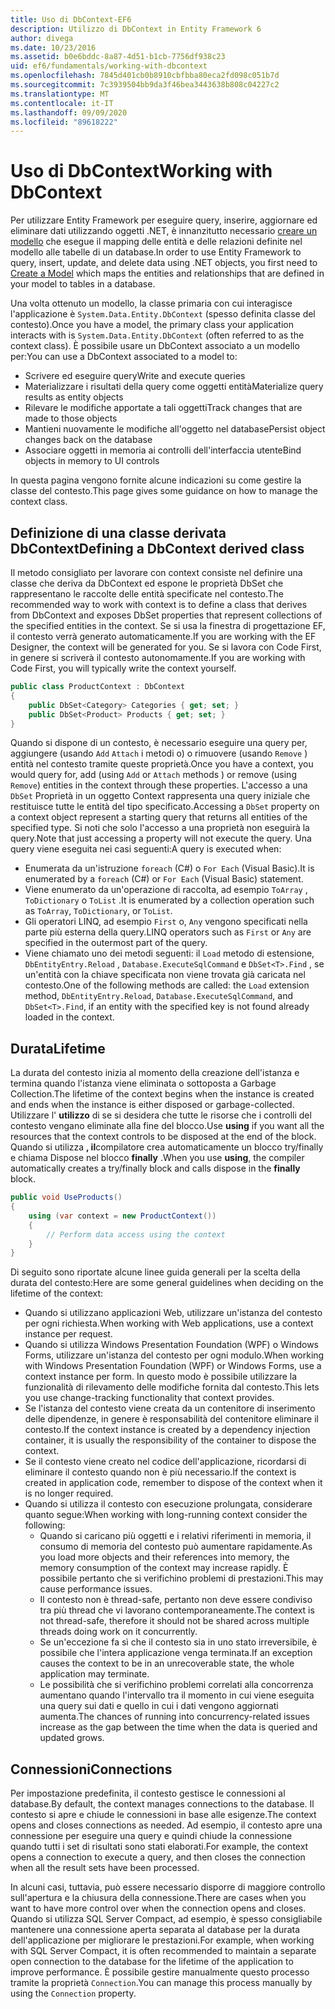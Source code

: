 ```yaml
---
title: Uso di DbContext-EF6
description: Utilizzo di DbContext in Entity Framework 6
author: divega
ms.date: 10/23/2016
ms.assetid: b0e6bddc-8a87-4d51-b1cb-7756df938c23
uid: ef6/fundamentals/working-with-dbcontext
ms.openlocfilehash: 7845d401cb0b8910cbfbba80eca2fd098c051b7d
ms.sourcegitcommit: 7c3939504bb9da3f46bea3443638b808c04227c2
ms.translationtype: MT
ms.contentlocale: it-IT
ms.lasthandoff: 09/09/2020
ms.locfileid: "89618222"
---
```

# <a name="working-with-dbcontext"></a><span data-ttu-id="79d81-103">Uso di DbContext</span><span class="sxs-lookup"><span data-stu-id="79d81-103">Working with DbContext</span></span>

<span data-ttu-id="79d81-104">Per utilizzare Entity Framework per eseguire query, inserire, aggiornare ed eliminare dati utilizzando oggetti .NET, è innanzitutto necessario [creare un modello](xref:ef6/modeling/index) che esegue il mapping delle entità e delle relazioni definite nel modello alle tabelle di un database.</span><span class="sxs-lookup"><span data-stu-id="79d81-104">In order to use Entity Framework to query, insert, update, and delete data using .NET objects, you first need to [Create a Model](xref:ef6/modeling/index) which maps the entities and relationships that are defined in your model to tables in a database.</span></span>

<span data-ttu-id="79d81-105">Una volta ottenuto un modello, la classe primaria con cui interagisce l'applicazione è `System.Data.Entity.DbContext` (spesso definita classe del contesto).</span><span class="sxs-lookup"><span data-stu-id="79d81-105">Once you have a model, the primary class your application interacts with is `System.Data.Entity.DbContext` (often referred to as the context class).</span></span> <span data-ttu-id="79d81-106">È possibile usare un DbContext associato a un modello per:</span><span class="sxs-lookup"><span data-stu-id="79d81-106">You can use a DbContext associated to a model to:</span></span>
- <span data-ttu-id="79d81-107">Scrivere ed eseguire query</span><span class="sxs-lookup"><span data-stu-id="79d81-107">Write and execute queries</span></span>   
- <span data-ttu-id="79d81-108">Materializzare i risultati della query come oggetti entità</span><span class="sxs-lookup"><span data-stu-id="79d81-108">Materialize query results as entity objects</span></span>
- <span data-ttu-id="79d81-109">Rilevare le modifiche apportate a tali oggetti</span><span class="sxs-lookup"><span data-stu-id="79d81-109">Track changes that are made to those objects</span></span>
- <span data-ttu-id="79d81-110">Mantieni nuovamente le modifiche all'oggetto nel database</span><span class="sxs-lookup"><span data-stu-id="79d81-110">Persist object changes back on the database</span></span>
- <span data-ttu-id="79d81-111">Associare oggetti in memoria ai controlli dell'interfaccia utente</span><span class="sxs-lookup"><span data-stu-id="79d81-111">Bind objects in memory to UI controls</span></span>

<span data-ttu-id="79d81-112">In questa pagina vengono fornite alcune indicazioni su come gestire la classe del contesto.</span><span class="sxs-lookup"><span data-stu-id="79d81-112">This page gives some guidance on how to manage the context class.</span></span>  

## <a name="defining-a-dbcontext-derived-class"></a><span data-ttu-id="79d81-113">Definizione di una classe derivata DbContext</span><span class="sxs-lookup"><span data-stu-id="79d81-113">Defining a DbContext derived class</span></span>  

<span data-ttu-id="79d81-114">Il metodo consigliato per lavorare con context consiste nel definire una classe che deriva da DbContext ed espone le proprietà DbSet che rappresentano le raccolte delle entità specificate nel contesto.</span><span class="sxs-lookup"><span data-stu-id="79d81-114">The recommended way to work with context is to define a class that derives from DbContext and exposes DbSet properties that represent collections of the specified entities in the context.</span></span> <span data-ttu-id="79d81-115">Se si usa la finestra di progettazione EF, il contesto verrà generato automaticamente.</span><span class="sxs-lookup"><span data-stu-id="79d81-115">If you are working with the EF Designer, the context will be generated for you.</span></span> <span data-ttu-id="79d81-116">Se si lavora con Code First, in genere si scriverà il contesto autonomamente.</span><span class="sxs-lookup"><span data-stu-id="79d81-116">If you are working with Code First, you will typically write the context yourself.</span></span>  

``` csharp
public class ProductContext : DbContext
{
    public DbSet<Category> Categories { get; set; }
    public DbSet<Product> Products { get; set; }
}
```  

<span data-ttu-id="79d81-117">Quando si dispone di un contesto, è necessario eseguire una query per, aggiungere (usando `Add` `Attach` i metodi o) o rimuovere (usando `Remove` ) entità nel contesto tramite queste proprietà.</span><span class="sxs-lookup"><span data-stu-id="79d81-117">Once you have a context, you would query for, add (using `Add` or `Attach` methods ) or remove (using `Remove`) entities in the context through these properties.</span></span> <span data-ttu-id="79d81-118">L'accesso a una `DbSet` Proprietà in un oggetto Context rappresenta una query iniziale che restituisce tutte le entità del tipo specificato.</span><span class="sxs-lookup"><span data-stu-id="79d81-118">Accessing a `DbSet` property on a context object represent a starting query that returns all entities of the specified type.</span></span> <span data-ttu-id="79d81-119">Si noti che solo l'accesso a una proprietà non eseguirà la query.</span><span class="sxs-lookup"><span data-stu-id="79d81-119">Note that just accessing a property will not execute the query.</span></span> <span data-ttu-id="79d81-120">Una query viene eseguita nei casi seguenti:</span><span class="sxs-lookup"><span data-stu-id="79d81-120">A query is executed when:</span></span>  

- <span data-ttu-id="79d81-121">Enumerata da un'istruzione `foreach` (C#) o `For Each` (Visual Basic).</span><span class="sxs-lookup"><span data-stu-id="79d81-121">It is enumerated by a `foreach` (C#) or `For Each` (Visual Basic) statement.</span></span>  
- <span data-ttu-id="79d81-122">Viene enumerato da un'operazione di raccolta, ad esempio `ToArray` , `ToDictionary` o `ToList` .</span><span class="sxs-lookup"><span data-stu-id="79d81-122">It is enumerated by a collection operation such as `ToArray`, `ToDictionary`, or `ToList`.</span></span>  
- <span data-ttu-id="79d81-123">Gli operatori LINQ, ad esempio `First` o, `Any` vengono specificati nella parte più esterna della query.</span><span class="sxs-lookup"><span data-stu-id="79d81-123">LINQ operators such as `First` or `Any` are specified in the outermost part of the query.</span></span>  
- <span data-ttu-id="79d81-124">Viene chiamato uno dei metodi seguenti: il `Load` metodo di estensione, `DbEntityEntry.Reload` ,  `Database.ExecuteSqlCommand` e `DbSet<T>.Find` , se un'entità con la chiave specificata non viene trovata già caricata nel contesto.</span><span class="sxs-lookup"><span data-stu-id="79d81-124">One of the following methods are called: the `Load` extension method, `DbEntityEntry.Reload`,  `Database.ExecuteSqlCommand`, and `DbSet<T>.Find`, if an entity with the specified key is not found already loaded in the context.</span></span>  

## <a name="lifetime"></a><span data-ttu-id="79d81-125">Durata</span><span class="sxs-lookup"><span data-stu-id="79d81-125">Lifetime</span></span>  

<span data-ttu-id="79d81-126">La durata del contesto inizia al momento della creazione dell'istanza e termina quando l'istanza viene eliminata o sottoposta a Garbage Collection.</span><span class="sxs-lookup"><span data-stu-id="79d81-126">The lifetime of the context begins when the instance is created and ends when the instance is either disposed or garbage-collected.</span></span> <span data-ttu-id="79d81-127">Utilizzare l' **utilizzo** di se si desidera che tutte le risorse che i controlli del contesto vengano eliminate alla fine del blocco.</span><span class="sxs-lookup"><span data-stu-id="79d81-127">Use **using** if you want all the resources that the context controls to be disposed at the end of the block.</span></span> <span data-ttu-id="79d81-128">Quando si utilizza **, il**compilatore crea automaticamente un blocco try/finally e chiama Dispose nel blocco **finally** .</span><span class="sxs-lookup"><span data-stu-id="79d81-128">When you use **using**, the compiler automatically creates a try/finally block and calls dispose in the **finally** block.</span></span>  

``` csharp
public void UseProducts()
{
    using (var context = new ProductContext())
    {     
        // Perform data access using the context
    }
}
```  

<span data-ttu-id="79d81-129">Di seguito sono riportate alcune linee guida generali per la scelta della durata del contesto:</span><span class="sxs-lookup"><span data-stu-id="79d81-129">Here are some general guidelines when deciding on the lifetime of the context:</span></span>  

- <span data-ttu-id="79d81-130">Quando si utilizzano applicazioni Web, utilizzare un'istanza del contesto per ogni richiesta.</span><span class="sxs-lookup"><span data-stu-id="79d81-130">When working with Web applications, use a context instance per request.</span></span>  
- <span data-ttu-id="79d81-131">Quando si utilizza Windows Presentation Foundation (WPF) o Windows Forms, utilizzare un'istanza del contesto per ogni modulo.</span><span class="sxs-lookup"><span data-stu-id="79d81-131">When working with Windows Presentation Foundation (WPF) or Windows Forms, use a context instance per form.</span></span> <span data-ttu-id="79d81-132">In questo modo è possibile utilizzare la funzionalità di rilevamento delle modifiche fornita dal contesto.</span><span class="sxs-lookup"><span data-stu-id="79d81-132">This lets you use change-tracking functionality that context provides.</span></span>  
- <span data-ttu-id="79d81-133">Se l'istanza del contesto viene creata da un contenitore di inserimento delle dipendenze, in genere è responsabilità del contenitore eliminare il contesto.</span><span class="sxs-lookup"><span data-stu-id="79d81-133">If the context instance is created by a dependency injection container, it is usually the responsibility of the container to dispose the context.</span></span>
- <span data-ttu-id="79d81-134">Se il contesto viene creato nel codice dell'applicazione, ricordarsi di eliminare il contesto quando non è più necessario.</span><span class="sxs-lookup"><span data-stu-id="79d81-134">If the context is created in application code, remember to dispose of the context when it is no longer required.</span></span>  
- <span data-ttu-id="79d81-135">Quando si utilizza il contesto con esecuzione prolungata, considerare quanto segue:</span><span class="sxs-lookup"><span data-stu-id="79d81-135">When working with long-running context consider the following:</span></span>  
    - <span data-ttu-id="79d81-136">Quando si caricano più oggetti e i relativi riferimenti in memoria, il consumo di memoria del contesto può aumentare rapidamente.</span><span class="sxs-lookup"><span data-stu-id="79d81-136">As you load more objects and their references into memory, the memory consumption of the context may increase rapidly.</span></span> <span data-ttu-id="79d81-137">È possibile pertanto che si verifichino problemi di prestazioni.</span><span class="sxs-lookup"><span data-stu-id="79d81-137">This may cause performance issues.</span></span>  
    - <span data-ttu-id="79d81-138">Il contesto non è thread-safe, pertanto non deve essere condiviso tra più thread che vi lavorano contemporaneamente.</span><span class="sxs-lookup"><span data-stu-id="79d81-138">The context is not thread-safe, therefore it should not be shared across multiple threads doing work on it concurrently.</span></span>
    - <span data-ttu-id="79d81-139">Se un'eccezione fa sì che il contesto sia in uno stato irreversibile, è possibile che l'intera applicazione venga terminata.</span><span class="sxs-lookup"><span data-stu-id="79d81-139">If an exception causes the context to be in an unrecoverable state, the whole application may terminate.</span></span>  
    - <span data-ttu-id="79d81-140">Le possibilità che si verifichino problemi correlati alla concorrenza aumentano quando l'intervallo tra il momento in cui viene eseguita una query sui dati e quello in cui i dati vengono aggiornati aumenta.</span><span class="sxs-lookup"><span data-stu-id="79d81-140">The chances of running into concurrency-related issues increase as the gap between the time when the data is queried and updated grows.</span></span>  

## <a name="connections"></a><span data-ttu-id="79d81-141">Connessioni</span><span class="sxs-lookup"><span data-stu-id="79d81-141">Connections</span></span>  

<span data-ttu-id="79d81-142">Per impostazione predefinita, il contesto gestisce le connessioni al database.</span><span class="sxs-lookup"><span data-stu-id="79d81-142">By default, the context manages connections to the database.</span></span> <span data-ttu-id="79d81-143">Il contesto si apre e chiude le connessioni in base alle esigenze.</span><span class="sxs-lookup"><span data-stu-id="79d81-143">The context opens and closes connections as needed.</span></span> <span data-ttu-id="79d81-144">Ad esempio, il contesto apre una connessione per eseguire una query e quindi chiude la connessione quando tutti i set di risultati sono stati elaborati.</span><span class="sxs-lookup"><span data-stu-id="79d81-144">For example, the context opens a connection to execute a query, and then closes the connection when all the result sets have been processed.</span></span>  

<span data-ttu-id="79d81-145">In alcuni casi, tuttavia, può essere necessario disporre di maggiore controllo sull'apertura e la chiusura della connessione.</span><span class="sxs-lookup"><span data-stu-id="79d81-145">There are cases when you want to have more control over when the connection opens and closes.</span></span> <span data-ttu-id="79d81-146">Quando si utilizza SQL Server Compact, ad esempio, è spesso consigliabile mantenere una connessione aperta separata al database per la durata dell'applicazione per migliorare le prestazioni.</span><span class="sxs-lookup"><span data-stu-id="79d81-146">For example, when working with SQL Server Compact, it is often recommended to maintain a separate open connection to the database for the lifetime of the application to improve performance.</span></span> <span data-ttu-id="79d81-147">È possibile gestire manualmente questo processo tramite la proprietà `Connection`.</span><span class="sxs-lookup"><span data-stu-id="79d81-147">You can manage this process manually by using the `Connection` property.</span></span>  
